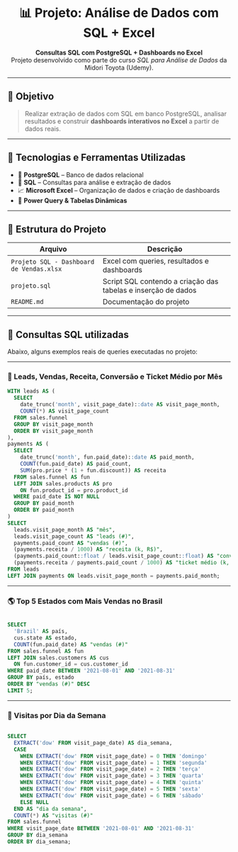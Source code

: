 <h1 align="center">📊 Projeto: Análise de Dados com SQL + Excel</h1>

<p align="center">
  <b>Consultas SQL com PostgreSQL + Dashboards no Excel</b><br>
  Projeto desenvolvido como parte do curso <i>SQL para Análise de Dados</i> da Midori Toyota (Udemy).
</p>

---

## 🚀 Objetivo

> Realizar extração de dados com SQL em banco PostgreSQL, analisar resultados e construir **dashboards interativos no Excel** a partir de dados reais.

---

## 🧰 Tecnologias e Ferramentas Utilizadas

- 🐘 **PostgreSQL** – Banco de dados relacional
- 🧠 **SQL** – Consultas para análise e extração de dados
- 📈 **Microsoft Excel** – Organização de dados e criação de dashboards
- 📄 **Power Query & Tabelas Dinâmicas**

---

## 📁 Estrutura do Projeto

| Arquivo | Descrição |
|--------|-----------|
| `Projeto SQL - Dashboard de Vendas.xlsx` | Excel com queries, resultados e dashboards |
| `projeto.sql` | Script SQL contendo a criação das tabelas e inserção de dados |
| `README.md` | Documentação do projeto |

---

## 🧪 Consultas SQL utilizadas

Abaixo, alguns exemplos reais de queries executadas no projeto:

---

### 📅 Leads, Vendas, Receita, Conversão e Ticket Médio por Mês

```sql
WITH leads AS (
  SELECT 
    date_trunc('month', visit_page_date)::date AS visit_page_month,
    COUNT(*) AS visit_page_count
  FROM sales.funnel
  GROUP BY visit_page_month
  ORDER BY visit_page_month
),
payments AS (
  SELECT 
    date_trunc('month', fun.paid_date)::date AS paid_month,
    COUNT(fun.paid_date) AS paid_count,
    SUM(pro.price * (1 + fun.discount)) AS receita
  FROM sales.funnel AS fun
  LEFT JOIN sales.products AS pro
    ON fun.product_id = pro.product_id
  WHERE paid_date IS NOT NULL
  GROUP BY paid_month
  ORDER BY paid_month
)
SELECT 
  leads.visit_page_month AS "mês",
  leads.visit_page_count AS "leads (#)",
  payments.paid_count AS "vendas (#)",
  (payments.receita / 1000) AS "receita (k, R$)",
  (payments.paid_count::float / leads.visit_page_count::float) AS "conversão (%)",
  (payments.receita / payments.paid_count / 1000) AS "ticket médio (k, R$)"
FROM leads
LEFT JOIN payments ON leads.visit_page_month = payments.paid_month;
```
---

### 🌎 Top 5 Estados com Mais Vendas no Brasil

```sql

SELECT 
  'Brazil' AS país,
  cus.state AS estado,
  COUNT(fun.paid_date) AS "vendas (#)"
FROM sales.funnel AS fun
LEFT JOIN sales.customers AS cus
  ON fun.customer_id = cus.customer_id
WHERE paid_date BETWEEN '2021-08-01' AND '2021-08-31'
GROUP BY país, estado
ORDER BY "vendas (#)" DESC
LIMIT 5;
```

---


### 📆 Visitas por Dia da Semana

```sql

SELECT
  EXTRACT('dow' FROM visit_page_date) AS dia_semana,
  CASE
    WHEN EXTRACT('dow' FROM visit_page_date) = 0 THEN 'domingo'
    WHEN EXTRACT('dow' FROM visit_page_date) = 1 THEN 'segunda'
    WHEN EXTRACT('dow' FROM visit_page_date) = 2 THEN 'terça'
    WHEN EXTRACT('dow' FROM visit_page_date) = 3 THEN 'quarta'
    WHEN EXTRACT('dow' FROM visit_page_date) = 4 THEN 'quinta'
    WHEN EXTRACT('dow' FROM visit_page_date) = 5 THEN 'sexta'
    WHEN EXTRACT('dow' FROM visit_page_date) = 6 THEN 'sábado'
    ELSE NULL
  END AS "dia da semana",
  COUNT(*) AS "visitas (#)"
FROM sales.funnel
WHERE visit_page_date BETWEEN '2021-08-01' AND '2021-08-31'
GROUP BY dia_semana
ORDER BY dia_semana;
```
